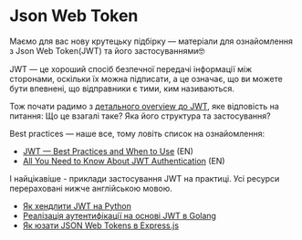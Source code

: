 # Json Web Token

Маємо для вас нову крутецьку підбірку — матеріали для ознайомлення з Json Web Token(JWT) та його застосуваннями🤓

 JWT — це хороший спосіб безпечної передачі інформації між сторонами, оскільки їх можна підписати, а це означає, що ви можете бути впевнені, що відправники є тими, ким називаються. 

Тож почати радимо з [детального overview до JWT](https://jwt.io/introduction), яке відповість на питання: Що це взагалі таке? Яка його структура та застосування?

Best practices — наше все, тому ловіть список на ознайомлення:

- [JWT — Best Practices and When to Use](https://www.loginradius.com/blog/engineering/guest-post/jwt-authentication-best-practices-and-when-to-use/) (EN)
- [All You Need to Know About JWT Authentication](https://frontegg.com/blog/jwt-authentication) (EN)

І найцікавіше - приклади застосування JWT на практиці. Усі ресурси перераховані нижче англійською мовою.

- [Як хендлити JWT на Python](https://auth0.com/blog/how-to-handle-jwt-in-python/) 
- [Реалізація аутентифікації на основі JWT в Golang](https://www.sohamkamani.com/golang/jwt-authentication/)
- [Як юзати JSON Web Tokens в Express.js](https://www.digitalocean.com/community/tutorials/nodejs-jwt-expressjs)
